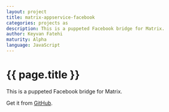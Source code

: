```yaml
---
layout: project
title: matrix-appservice-facebook
categories: projects as
description: This is a puppeted Facebook bridge for Matrix.
author: Keyvan Fatehi
maturity: Alpha
language: JavaScript
---
```


# {{ page.title }}
This is a puppeted Facebook bridge for Matrix.

Get it from [GitHub](https://github.com/kfatehi/matrix-appservice-facebook).
